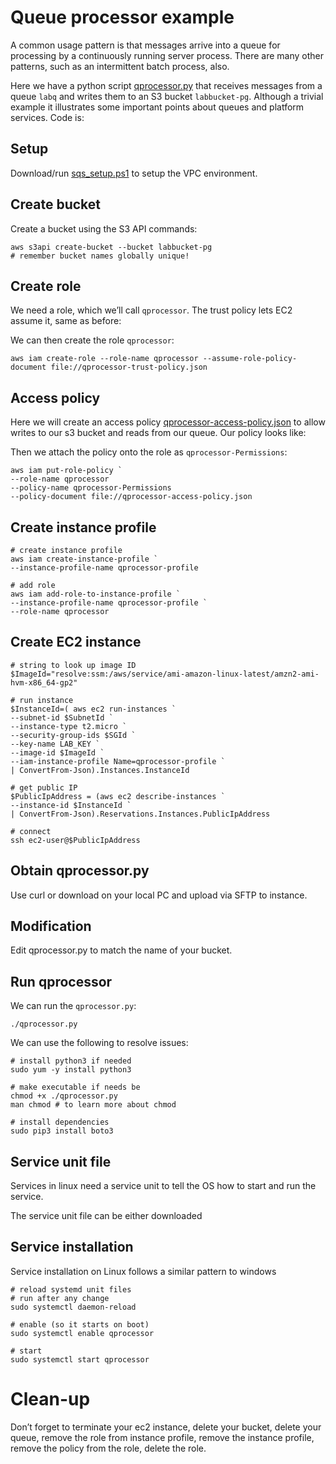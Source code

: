 Queue processor example
=======================

A common usage pattern is that messages arrive into a queue for
processing by a continuously running server process. There are many
other patterns, such as an intermittent batch process, also.

Here we have a python script [qprocessor.py](qprocessor.py) that
receives messages from a queue `labq` and writes them to an S3 bucket
`labbucket-pg`. Although a trivial example it illustrates some important
points about queues and platform services. Code is:

Setup
-----

Download/run [sqs\_setup.ps1](sqs_setup.ps1) to setup the VPC
environment.

Create bucket
-------------

Create a bucket using the S3 API commands:

``` {.powershell}
aws s3api create-bucket --bucket labbucket-pg
# remember bucket names globally unique!
```

Create role
-----------

We need a role, which we’ll call `qprocessor`. The trust policy lets EC2
assume it, same as before:

We can then create the role `qprocessor`:

``` {.powershell}
aws iam create-role --role-name qprocessor --assume-role-policy-document file://qprocessor-trust-policy.json
```

Access policy
-------------

Here we will create an access policy
[qprocessor-access-policy.json](qprocessor-access-policy.json) to allow
writes to our s3 bucket and reads from our queue. Our policy looks like:

Then we attach the policy onto the role as `qprocessor-Permissions`:

``` {.powershell}
aws iam put-role-policy `
--role-name qprocessor
--policy-name qprocessor-Permissions
--policy-document file://qprocessor-access-policy.json
```

Create instance profile
-----------------------

``` {.powershell}
# create instance profile
aws iam create-instance-profile `
--instance-profile-name qprocessor-profile

# add role
aws iam add-role-to-instance-profile `
--instance-profile-name qprocessor-profile `
--role-name qprocessor
```

Create EC2 instance
-------------------

``` {.powershell}
# string to look up image ID
$ImageId="resolve:ssm:/aws/service/ami-amazon-linux-latest/amzn2-ami-hvm-x86_64-gp2"

# run instance
$InstanceId=( aws ec2 run-instances `
--subnet-id $SubnetId `
--instance-type t2.micro `
--security-group-ids $SGId `
--key-name LAB_KEY `
--image-id $ImageId `
--iam-instance-profile Name=qprocessor-profile `
| ConvertFrom-Json).Instances.InstanceId 

# get public IP
$PublicIpAddress = (aws ec2 describe-instances `
--instance-id $InstanceId `
| ConvertFrom-Json).Reservations.Instances.PublicIpAddress

# connect
ssh ec2-user@$PublicIpAddress
```

Obtain qprocessor.py
--------------------

Use curl or download on your local PC and upload via SFTP to instance.

Modification
------------

Edit qprocessor.py to match the name of your bucket.

Run qprocessor
--------------

We can run the `qprocessor.py`:

``` {.bash}
./qprocessor.py
```

We can use the following to resolve issues:

``` {.bash}
# install python3 if needed
sudo yum -y install python3

# make executable if needs be
chmod +x ./qprocessor.py
man chmod # to learn more about chmod

# install dependencies 
sudo pip3 install boto3
```

Service unit file
-----------------

Services in linux need a service unit to tell the OS how to start and
run the service.

The service unit file can be either downloaded

Service installation
--------------------

Service installation on Linux follows a similar pattern to windows

``` {.bash}
# reload systemd unit files 
# run after any change 
sudo systemctl daemon-reload

# enable (so it starts on boot)
sudo systemctl enable qprocessor

# start
sudo systemctl start qprocessor
```

Clean-up
========

Don’t forget to terminate your ec2 instance, delete your bucket, delete
your queue, remove the role from instance profile, remove the instance
profile, remove the policy from the role, delete the role.
